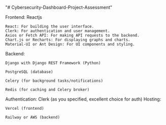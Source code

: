 "# Cybersecurity-Dashboard-Project-Assessment"

Frontend: Reactjs


    React: For building the user interface.
    Clerk: For authentication and user management.
    Axios or Fetch API: For making API requests to the backend.
    Chart.js or Recharts: For displaying graphs and charts.
    Material-UI or Ant Design: For UI components and styling.

Backend:

    Django with Django REST Framework (Python)

    PostgreSQL (database)

    Celery (for background tasks/notifications)

    Redis (for caching and Celery broker)

Authentication:
      Clerk (as you specified, excellent choice for auth)
Hosting:

    Vercel (frontend)

    Railway or AWS (backend)
      
